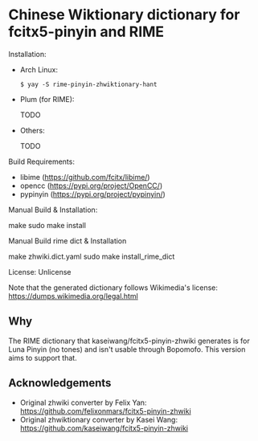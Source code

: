 # Chinese Wiktionary dictionary for fcitx5-pinyin and RIME

Installation:

- Arch Linux:

  ```
  $ yay -S rime-pinyin-zhwiktionary-hant
  ```

- Plum (for RIME):

  TODO

  <!-- ``` -->
  <!-- $ rime-install felixonmars/fcitx5-pinyin-zhwiki -->
  <!-- ``` -->

- Others:

  TODO

  <!-- Download latest version of "zhwiki.dict" from: -->
  <!-- https://github.com/felixonmars/fcitx5-pinyin-zhwiki/releases -->
  
  <!-- Copy into ~/.local/share/fcitx5/pinyin/dictionaries/ (create the folder if it does not exist) -->



Build Requirements:

- libime (https://github.com/fcitx/libime/)
- opencc (https://pypi.org/project/OpenCC/)
- pypinyin (https://pypi.org/project/pypinyin/)


Manual Build & Installation:

make
sudo make install

Manual Build rime dict & Installation

make zhwiki.dict.yaml
sudo make install_rime_dict

License: Unlicense

Note that the generated dictionary follows Wikimedia's license: https://dumps.wikimedia.org/legal.html

## Why

The RIME dictionary that kaseiwang/fcitx5-pinyin-zhwiki generates is for Luna Pinyin (no tones) and isn't usable through Bopomofo. This version aims to support that.

## Acknowledgements

- Original zhwiki converter by Felix Yan: https://github.com/felixonmars/fcitx5-pinyin-zhwiki
- Original zhwiktionary converter by Kasei Wang: https://github.com/kaseiwang/fcitx5-pinyin-zhwiki
